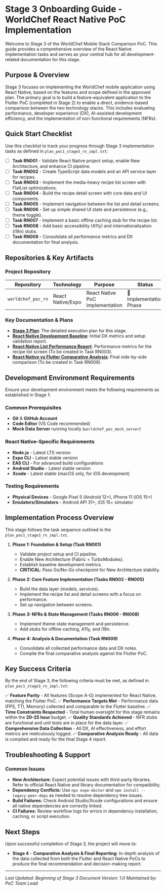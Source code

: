 # Stage 3 Onboarding Guide - WorldChef React Native PoC Implementation

Welcome to Stage 3 of the WorldChef Mobile Stack Comparison PoC. This guide provides a comprehensive overview of the React Native implementation tasks and serves as your central hub for all development-related documentation for this stage.

## Purpose & Overview

Stage 3 focuses on implementing the WorldChef mobile application using React Native, based on the features and scope defined in the approved plan. The primary goal is to build a feature-equivalent application to the Flutter PoC (completed in Stage 2) to enable a direct, evidence-based comparison between the two technology stacks. This includes evaluating performance, developer experience (DX), AI-assisted development efficiency, and the implementation of non-functional requirements (NFRs).

## Quick Start Checklist

Use this checklist to track your progress through Stage 3 implementation tasks as defined in `plan_poc1_stage3_rn_impl.txt`:

- [ ] **Task RN001** - Validate React Native project setup, enable New Architecture, and enhance CI pipeline.
- [ ] **Task RN002** - Create TypeScript data models and an API service layer for recipes.
- [ ] **Task RN003** - Implement the media-heavy recipe list screen with FlatList optimizations.
- [ ] **Task RN004** - Build the recipe detail screen with core data and UI components.
- [ ] **Task RN005** - Implement navigation between the list and detail screens.
- [ ] **Task RN006** - Set up simple shared UI state and persistence (e.g., theme toggle).
- [ ] **Task RN007** - Implement a basic offline caching stub for the recipe list.
- [ ] **Task RN008** - Add basic accessibility (A11y) and internationalization (i18n) stubs.
- [ ] **Task RN009** - Consolidate all performance metrics and DX documentation for final analysis.

## Repositories & Key Artifacts

### Project Repository
| Repository | Technology | Purpose | Status |
|------------|------------|---------|---------|
| `worldchef_poc_rn` | React Native/Expo | React Native PoC implementation | 🚀 Implementation Phase |

### Key Documentation & Plans
- **[Stage 3 Plan](../plans/plan_poc1_stage3_rn_impl.txt)**: The detailed execution plan for this stage.
- **[React Native Development Baseline](./rn_development_baseline.md)**: Initial DX metrics and setup validation report.
- **[React Native List Performance Report](./rn_list_performance.md)**: Performance metrics for the recipe list screen (To be created in Task RN003).
- **[React Native vs Flutter Comparative Analysis](./rn_flutter_comparative_analysis.md)**: Final side-by-side comparison (To be created in Task RN009).

## Development Environment Requirements

Ensure your development environment meets the following requirements as established in Stage 1:

### Common Prerequisites
- **Git** & **GitHub Account**
- **Code Editor** (VS Code recommended)
- **Mock Data Server** running locally (`worldchef_poc_mock_server`)

### React Native-Specific Requirements
- **Node.js** - Latest LTS version
- **Expo CLI** - Latest stable version
- **EAS CLI** - For advanced build configurations
- **Android Studio** - Latest stable version
- **Xcode** - Latest stable (macOS only, for iOS development)

### Testing Requirements
- **Physical Devices** - Google Pixel 5 (Android 12+), iPhone 11 (iOS 15+)
- **Emulators/Simulators** - Android API 31+, iOS 15+ simulator

## Implementation Process Overview

This stage follows the task sequence outlined in the `plan_poc1_stage3_rn_impl.txt`.

1.  **Phase 1: Foundation & Setup (Task RN001)**
    *   Validate project setup and CI pipeline.
    *   Enable New Architecture (Fabric + TurboModules).
    *   Establish baseline development metrics.
    *   **CRITICAL**: Pass Go/No-Go checkpoint for New Architecture stability.

2.  **Phase 2: Core Feature Implementation (Tasks RN002 - RN005)**
    *   Build the data layer (models, services).
    *   Implement the recipe list and detail screens with a focus on performance.
    *   Set up navigation between screens.

3.  **Phase 3: NFRs & State Management (Tasks RN006 - RN008)**
    *   Implement theme state management and persistence.
    *   Add stubs for offline caching, A11y, and i18n.

4.  **Phase 4: Analysis & Documentation (Task RN009)**
    *   Consolidate all collected performance data and DX notes.
    *   Compile the final comparative analysis against the Flutter PoC.

## Key Success Criteria

By the end of Stage 3, the following criteria must be met, as defined in `plan_poc1_stage3_rn_impl.txt`:

✅ **Feature Parity** - All features (Scope A-G) implemented for React Native, matching the Flutter PoC.
✅ **Performance Targets Met** - Performance data (FPS, TTI, Memory) collected and comparable to the Flutter baseline.
✅ **Time Constraints Respected** - Total human oversight for this stage remains within the **20-25 hour** budget.
✅ **Quality Standards Achieved** - NFR stubs are functional and unit tests are in place for the data layer.
✅ **Comprehensive Data Collection** - All DX, AI effectiveness, and effort metrics are meticulously logged.
✅ **Comparative Analysis Ready** - All data is compiled and ready for the final Stage 4 report.

## Troubleshooting & Support

### Common Issues
- **New Architecture:** Expect potential issues with third-party libraries. Refer to official React Native and library documentation for compatibility.
- **Dependency Conflicts:** Use `npx expo-doctor` and `npm install --legacy-peer-deps` as needed to resolve dependency tree issues.
- **Build Failures:** Check Android Studio/Xcode configurations and ensure all native dependencies are correctly linked.
- **CI Failures:** Review workflow logs for errors in dependency installation, caching, or script execution.

## Next Steps

Upon successful completion of Stage 3, the project will move to:

- **Stage 4** - **Comparative Analysis & Final Reporting**: In-depth analysis of the data collected from both the Flutter and React Native PoCs to produce the final recommendation and decision-making report.

---

*Last Updated: Beginning of Stage 3*
*Document Version: 1.0*
*Maintained by: PoC Team Lead* 